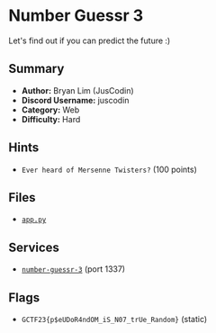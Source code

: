 # Number Guessr 3
Let's find out if you can predict the future :)


## Summary
- **Author:** Bryan Lim (JusCodin)
- **Discord Username:** juscodin
- **Category:** Web
- **Difficulty:** Hard

## Hints
- `Ever heard of Mersenne Twisters?` (100 points)

## Files
- [`app.py`](dist\app.py)


## Services
- [`number-guessr-3`](service/number-guessr-3) (port 1337)


## Flags
- `GCTF23{p$eUDoR4ndOM_iS_N07_trUe_Random}` (static)
